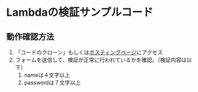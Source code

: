 # Lambdaの検証サンプルコード
## 動作確認方法
1. 「コードのクローン」もしくは[ホスティングページ](http://form-valid-test.s3-website-ap-northeast-1.amazonaws.com/)にアクセス
2. フォームを送信して、検証が正常に行われているかを確認。（検証内容は以下）
   1. nameは４文字以上
   2. passwordは７文字以上
